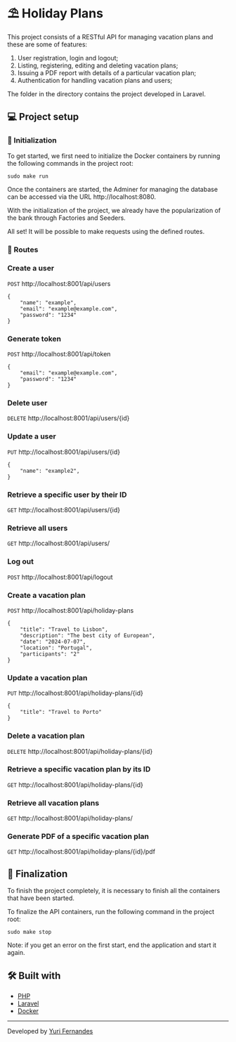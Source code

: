 # ⛱ Holiday Plans

This project consists of a RESTful API for managing vacation plans and these are some of features:

1. User registration, login and logout;
2. Listing, registering, editing and deleting vacation plans;
3. Issuing a PDF report with details of a particular vacation plan;
7. Authentication for handling vacation plans and users;

The folder in the directory contains the project developed in Laravel.

## 💻 Project setup

### 🛫 Initialization

To get started, we first need to initialize the Docker containers by running the following commands in the project root:

```
sudo make run
```

Once the containers are started, the Adminer for managing the database can be accessed via the URL http://localhost:8080.

With the initialization of the project, we already have the popularization of the bank through Factories and Seeders.

All set! It will be possible to make requests using the defined routes.

### 📍 Routes

### Create a user

`POST` http://localhost:8001/api/users
```
{
	"name": "example",
	"email": "example@example.com",
	"password": "1234"
}
```

### Generate token

`POST` http://localhost:8001/api/token
```
{
	"email": "example@example.com",
	"password": "1234"
}
```

### Delete user

`DELETE` http://localhost:8001/api/users/{id}

### Update a user

`PUT` http://localhost:8001/api/users/{id}
```
{
	"name": "example2",
}
```
### Retrieve a specific user by their ID

`GET` http://localhost:8001/api/users/{id}

### Retrieve all users

`GET` http://localhost:8001/api/users/

### Log out

`POST` http://localhost:8001/api/logout

### Create a vacation plan

`POST` http://localhost:8001/api/holiday-plans
```
{
	"title": "Travel to Lisbon",
	"description": "The best city of European",
	"date": "2024-07-07",
	"location": "Portugal",
	"participants": "2"
}
```
### Update a vacation plan

`PUT` http://localhost:8001/api/holiday-plans/{id}
```
{
	"title": "Travel to Porto"
}
```
### Delete a vacation plan

`DELETE` http://localhost:8001/api/holiday-plans/{id}

### Retrieve a specific vacation plan by its ID

`GET` http://localhost:8001/api/holiday-plans/{id}

### Retrieve all vacation plans

`GET` http://localhost:8001/api/holiday-plans/

### Generate PDF of a specific vacation plan

`GET` http://localhost:8001/api/holiday-plans/{id}/pdf

## 🔧 Finalization

To finish the project completely, it is necessary to finish all the containers that have been started.

To finalize the API containers, run the following command in the project root:

```
sudo make stop
```

Note: if you get an error on the first start, end the application and start it again.

## 🛠️ Built with

* [PHP](https://www.php.net/)
* [Laravel](https://laravel.com/)
* [Docker](https://www.docker.com/)

---
Developed by [Yuri Fernandes](https://github.com/fernandesyuri16)

